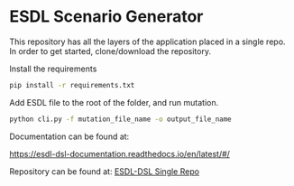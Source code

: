 # ESDL Scenario Generator

This repository has all the layers of the application placed in a single repo. In order to get started, clone/download the repository.

Install the requirements

```bash
pip install -r requirements.txt
```

Add ESDL file to the root of the folder, and run mutation.

```bash
python cli.py -f mutation_file_name -o output_file_name
```

Documentation can be found at:

https://esdl-dsl-documentation.readthedocs.io/en/latest/#/

Repository can be found at:
[ESDL-DSL Single Repo](https://ci.tno.nl/gitlab/esdl-dsl/esdl-scenario-generator-sr)
